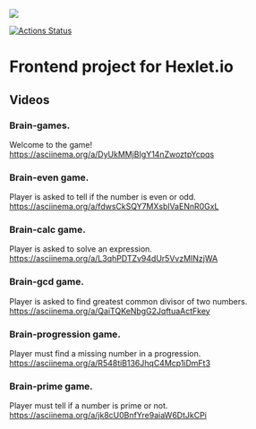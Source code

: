 
<a href="https://codeclimate.com/github/codeclimate/codeclimate/maintainability"><img src="https://api.codeclimate.com/v1/badges/a99a88d28ad37a79dbf6/maintainability" /></a>

[![Actions Status](https://github.com/notimetoanalyse/frontend-project-lvl1/workflows/Node.js%20CI/badge.svg)](https://github.com/notimetoanalyse/frontend-project-lvl1/actions?query=workflow%3A"Node.js+CI")

# Frontend project for Hexlet.io

## Videos

### Brain-games. 
Welcome to the game!
https://asciinema.org/a/DyUkMMjBIgY14nZwoztpYcpqs

### Brain-even game. 
Player is asked to tell if the number is even or odd.
https://asciinema.org/a/fdwsCkSQY7MXsblVaENnR0GxL

### Brain-calc game. 
Player is asked to solve an expression.
https://asciinema.org/a/L3qhPDTZv94dUr5VvzMINzjWA

### Brain-gcd game. 
Player is asked to find greatest common divisor of two numbers.
https://asciinema.org/a/QaiTQKeNbgG2JqftuaActFkey

### Brain-progression game. 
Player must find a missing number in a progression.
https://asciinema.org/a/R548tiB136JhqC4Mcp1iDmFt3

### Brain-prime game. 
Player must tell if a number is prime or not.
https://asciinema.org/a/jk8cU0BnfYre9aiaW6DtJkCPi
